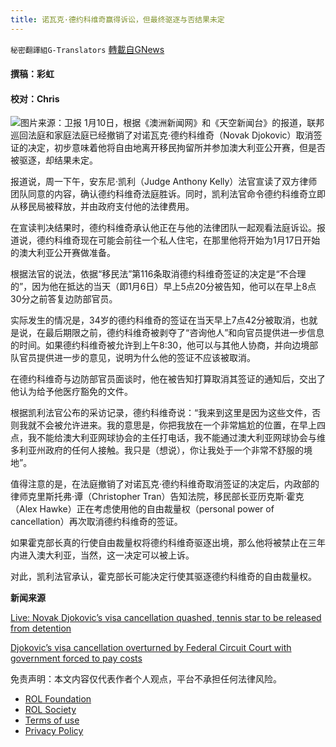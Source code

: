 ```yaml
---
title: 诺瓦克·德约科维奇赢得诉讼，但最终驱逐与否结果未定
---
```

`秘密翻譯組G-Translators` [轉載自GNews](https://gnews.org/zh-hans/1842780/)

#### 撰稿：彩虹

#### 校对：Chris
![](https://assets.gnews.org/wp-content/uploads/2022/01/图片1-3-5.jpg)图片来源：卫报
1月10日，根据《澳洲新闻网》和《天空新闻台》的报道，联邦巡回法庭和家庭法庭已经撤销了对诺瓦克·德约科维奇（Novak Djokovic）取消签证的决定，初步意味着他将自由地离开移民拘留所并参加澳大利亚公开赛，但是否被驱逐，却结果未定。

报道说，周一下午，安东尼·凯利（Judge Anthony Kelly）法官宣读了双方律师团队同意的内容，确认德约科维奇法庭胜诉。同时，凯利法官命令德约科维奇立即从移民局被释放，并由政府支付他的法律费用。

在宣读判决结果时，德约科维奇承认他正在与他的法律团队一起观看法庭诉讼。报道说，德约科维奇现在可能会前往一个私人住宅，在那里他将开始为1月17日开始的澳大利亚公开赛做准备。

根据法官的说法，依据“移民法”第116条取消德约科维奇签证的决定是“不合理的”，因为他在抵达的当天（即1月6日）早上5点20分被告知，他可以在早上8点30分之前答复边防部官员。

实际发生的情况是，34岁的德约科维奇的签证在当天早上7点42分被取消，也就是说，在最后期限之前，德约科维奇被剥夺了“咨询他人”和向官员提供进一步信息的时间。如果德约科维奇被允许到上午8:30，他可以与其他人协商，并向边境部队官员提供进一步的意见，说明为什么他的签证不应该被取消。

在德约科维奇与边防部官员面谈时，他在被告知打算取消其签证的通知后，交出了他认为给予他医疗豁免的文件。

根据凯利法官公布的采访记录，德约科维奇说：“我来到这里是因为这些文件，否则我就不会被允许进来。我的意思是，你把我放在一个非常尴尬的位置，在早上四点，我不能给澳大利亚网球协会的主任打电话，我不能通过澳大利亚网球协会与维多利亚州政府的任何人接触。我只是（想说），你让我处于一个非常不舒服的境地”。

值得注意的是，在法庭撤销了对诺瓦克·德约科维奇取消签证的决定后，内政部的律师克里斯托弗·谭（Christopher Tran）告知法院，移民部长亚历克斯·霍克（Alex Hawke）正在考虑使用他的自由裁量权（personal power of cancellation）再次取消德约科维奇的签证。

如果霍克部长真的行使自由裁量权将德约科维奇驱逐出境，那么他将被禁止在三年内进入澳大利亚，当然，这一决定可以被上诉。

对此，凯利法官承认，霍克部长可能决定行使其驱逐德约科维奇的自由裁量权。

**新闻来源**

[Live: Novak Djokovic’s visa cancellation quashed, tennis star to be released from detention](https://www.news.com.au/sport/tennis/live-novak-djokovic-court-hearing-over-visa-cancellation/news-story/ec608e63f4a8cff508230539e493e3d5)

[Djokovic’s visa cancellation overturned by Federal Circuit Court with government forced to pay costs](https://www.skynews.com.au/australia-news/sport/djokovics-visa-cancellation-overturned-by-federal-circuit-court-with-government-forced-to-pay-costs/news-story/4a7252c5b5df538a6719421fd6c2427d)

 

免责声明：本文内容仅代表作者个人观点，平台不承担任何法律风险。

- [ROL Foundation](https://rolfoundation.org/)
- [ROL Society](https://rolsociety.org/)
- [Terms of use](https://gnews.org/terms-of-use-3/)
- [Privacy Policy](https://gnews.org/privacy-policy/)
